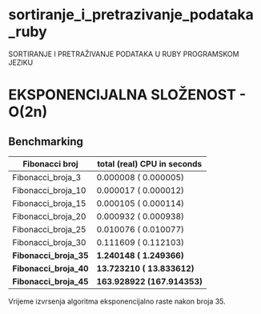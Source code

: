 # sortiranje_i_pretrazivanje_podataka_ruby

SORTIRANJE I PRETRAŽIVANJE PODATAKA U RUBY PROGRAMSKOM JEZIKU

# EKSPONENCIJALNA SLOŽENOST - O(2n)

## Benchmarking

| Fibonacci broj         | total (real) CPU in seconds   |
| ---------------------  | ----------------------------- |
| Fibonacci_broja_3      | 0.000008  ( 0.000005)         |
| Fibonacci_broja_10     | 0.000017   ( 0.000012)        |
| Fibonacci_broja_15     | 0.000105   ( 0.000114)        |
| Fibonacci_broja_20     | 0.000932   ( 0.000938)        |
| Fibonacci_broja_25     | 0.010076   ( 0.010077)        |
| Fibonacci_broja_30     | 0.111609   ( 0.112103)        |
| **Fibonacci_broja_35** | **1.240148 (  1.249366)**     |
| **Fibonacci_broja_40** | **13.723210  ( 13.833612)**   |
| **Fibonacci_broja_45** | **163.928922 (167.914353)**   |


Vrijeme izvrsenja algoritma eksponencijalno raste nakon broja 35.

